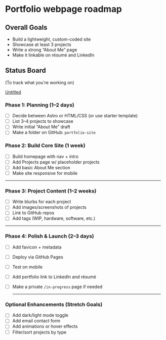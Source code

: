 # Portfolio webpage roadmap

## Overall Goals

- Build a lightweight, custom-coded site
- Showcase at least 3 projects
- Write a strong “About Me” page
- Make it linkable on résumé and LinkedIn

## Status Board

(To track what you're working on)

[Untitled](Untitled%2021cc442c6e2d8091920bddd26160265e.csv)

### **Phase 1: Planning (1–2 days)**

- [ ]  Decide between Astro or HTML/CSS (or use starter template)
- [ ]  List 3–4 projects to showcase
- [ ]  Write initial “About Me” draft
- [ ]  Make a folder on GitHub: `portfolio-site`

### **Phase 2: Build Core Site (1 week)**

- [ ]  Build homepage with nav + intro
- [ ]  Add Projects page w/ placeholder projects
- [ ]  Add basic About Me section
- [ ]  Make site responsive for mobile

---

### **Phase 3: Project Content (1–2 weeks)**

- [ ]  Write blurbs for each project
- [ ]  Add images/screenshots of projects
- [ ]  Link to GitHub repos
- [ ]  Add tags (WIP, hardware, software, etc.)

---

### **Phase 4: Polish & Launch (2–3 days)**

- [ ]  Add favicon + metadata
- [ ]  Deploy via GitHub Pages
- [ ]  Test on mobile
- [ ]  Add portfolio link to LinkedIn and résumé
- [ ]  Make a private `/in-progress` page if needed
    
    ---
    

### Optional Enhancements (Stretch Goals)

- [ ]  Add dark/light mode toggle
- [ ]  Add email contact form
- [ ]  Add animations or hover effects
- [ ]  Filter/sort projects by type